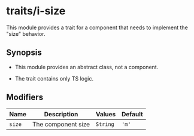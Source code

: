 # traits/i-size

This module provides a trait for a component that needs to implement the "size" behavior.

## Synopsis

* This module provides an abstract class, not a component.

* The trait contains only TS logic.

## Modifiers

| Name   | Description        | Values   | Default |
| ------ | ------------------ | ---------| ------- |
| `size` | The component size | `String` | `'m'`   |

